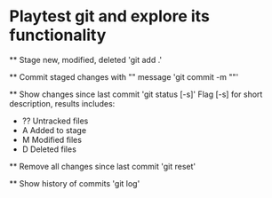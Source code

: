 # Playtest git and explore its functionality

** Stage new, modified, deleted
'git add .'

** Commit staged changes with "" message
'git commit -m ""'

** Show changes since last commit
'git status [-s]'
Flag [-s] for short description, results includes:
* ?? Untracked files
* A  Added to stage
* M  Modified files
* D  Deleted files

** Remove all changes since last commit
'git reset'

** Show history of commits
'git log'
